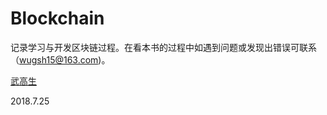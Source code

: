 # Blockchain

记录学习与开发区块链过程。在看本书的过程中如遇到问题或发现出错误可联系（wugsh15@163.com\)。

[武高生](https://github.com/wugsh)

2018.7.25


